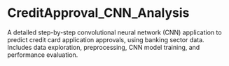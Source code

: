 # CreditApproval_CNN_Analysis
A detailed step-by-step convolutional neural network (CNN) application to predict credit card application approvals, using banking sector data. Includes data exploration, preprocessing, CNN model training, and performance evaluation.
